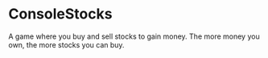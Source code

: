 # ConsoleStocks
A game where you buy and sell stocks to gain money.
The more money you own, the more stocks you can buy.
